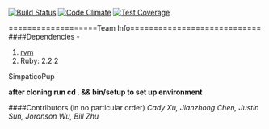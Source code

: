 [![Build Status](https://travis-ci.org/cjzcpsyx/rate-my-pup.svg?branch=master)](https://travis-ci.org/cjzcpsyx/rate-my-pup) [![Code Climate](https://codeclimate.com/github/cjzcpsyx/rate-my-pup/badges/gpa.svg)](https://codeclimate.com/github/cjzcpsyx/rate-my-pup) [![Test Coverage](https://codeclimate.com/github/cjzcpsyx/rate-my-pup/badges/coverage.svg)](https://codeclimate.com/github/cjzcpsyx/rate-my-pup/coverage)


===================Team Info============================
####Dependencies - 
  1. [rvm](https://rvm.io)
  2. Ruby: 2.2.2

SimpaticoPup

**after cloning run cd . && bin/setup to set up environment**


####Contributors (in no particular order)
*Cady Xu, Jianzhong Chen, Justin Sun, Joranson Wu, Bill Zhu*


